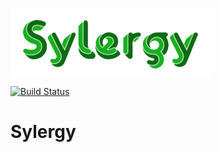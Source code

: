 ![](logo.png)

[![Build Status](https://travis-ci.org/albertopastormr/sylergy.svg?branch=master)](https://travis-ci.org/albertopastormr/sylergy)

# Sylergy
